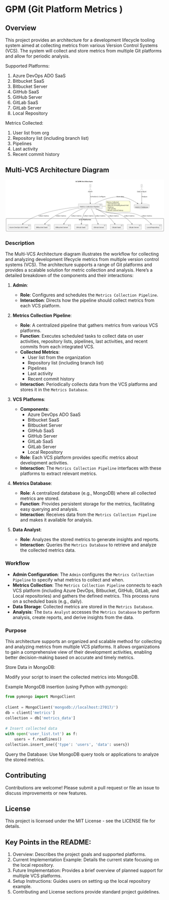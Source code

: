 # GPM (Git Platform Metrics )

## Overview
This project provides an architecture for a development lifecycle tooling system aimed at collecting metrics from various Version Control Systems (VCS). The system will collect and store metrics from multiple Git platforms and allow for periodic analysis.

Supported Platforms:
1. Azure DevOps ADO SaaS
1. Bitbucket SaaS
1. Bitbucket Server
1. GitHub SaaS
1. GitHub Server
1. GitLab SaaS
1. GitLab Server
1. Local Repository

Metrics Collected:
1. User list from org
1. Repository list (including branch list)
1. Pipelines
1. Last activity
1. Recent commit history




## Multi-VCS Architecture Diagram

![Multi-VCS Architecture Diagram](drawings/vcspm.png)

### Description

The Multi-VCS Architecture diagram illustrates the workflow for collecting and analyzing development lifecycle metrics from multiple version control systems (VCS). The architecture supports a range of Git platforms and provides a scalable solution for metric collection and analysis. Here’s a detailed breakdown of the components and their interactions:

1. **Admin**:
   - **Role**: Configures and schedules the `Metrics Collection Pipeline`.
   - **Interaction**: Directs how the pipeline should collect metrics from each VCS platform.

2. **Metrics Collection Pipeline**:
   - **Role**: A centralized pipeline that gathers metrics from various VCS platforms.
   - **Function**: Executes scheduled tasks to collect data on user activities, repository lists, pipelines, last activities, and recent commits from each integrated VCS.
   - **Collected Metrics**:
     - User list from the organization
     - Repository list (including branch list)
     - Pipelines
     - Last activity
     - Recent commit history
   - **Interaction**: Periodically collects data from the VCS platforms and stores it in the `Metrics Database`.

3. **VCS Platforms**:
   - **Components**:
     - Azure DevOps ADO SaaS
     - Bitbucket SaaS
     - Bitbucket Server
     - GitHub SaaS
     - GitHub Server
     - GitLab SaaS
     - GitLab Server
     - Local Repository
   - **Role**: Each VCS platform provides specific metrics about development activities.
   - **Interaction**: The `Metrics Collection Pipeline` interfaces with these platforms to extract relevant metrics.

4. **Metrics Database**:
   - **Role**: A centralized database (e.g., MongoDB) where all collected metrics are stored.
   - **Function**: Provides persistent storage for the metrics, facilitating easy querying and analysis.
   - **Interaction**: Receives data from the `Metrics Collection Pipeline` and makes it available for analysis.

5. **Data Analyst**:
   - **Role**: Analyzes the stored metrics to generate insights and reports.
   - **Interaction**: Queries the `Metrics Database` to retrieve and analyze the collected metrics data.

### Workflow

- **Admin Configuration**: The `Admin` configures the `Metrics Collection Pipeline` to specify what metrics to collect and when.
- **Metrics Collection**: The `Metrics Collection Pipeline` connects to each VCS platform (including Azure DevOps, Bitbucket, GitHub, GitLab, and Local repositories) and gathers the defined metrics. This process runs on a scheduled basis (e.g., daily).
- **Data Storage**: Collected metrics are stored in the `Metrics Database`.
- **Analysis**: The `Data Analyst` accesses the `Metrics Database` to perform analysis, create reports, and derive insights from the data.

### Purpose

This architecture supports an organized and scalable method for collecting and analyzing metrics from multiple VCS platforms. It allows organizations to gain a comprehensive view of their development activities, enabling better decision-making based on accurate and timely metrics.



Store Data in MongoDB:

Modify your script to insert the collected metrics into MongoDB.

Example MongoDB insertion (using Python with pymongo):

```python
from pymongo import MongoClient

client = MongoClient('mongodb://localhost:27017/')
db = client['metrics']
collection = db['metrics_data']

# Insert collected data
with open('user_list.txt') as f:
    users = f.readlines()
collection.insert_one({'type': 'users', 'data': users})
```

Query the Database: Use MongoDB query tools or applications to analyze the stored metrics.

## Contributing
Contributions are welcome! Please submit a pull request or file an issue to discuss improvements or new features.

## License
This project is licensed under the MIT License - see the LICENSE file for details.

## Key Points in the README:
1. Overview: Describes the project goals and supported platforms.
1. Current Implementation Example: Details the current state focusing on the local repository.
1. Future Implementation: Provides a brief overview of planned support for multiple VCS platforms.
1. Setup Instructions: Guides users on setting up the local repository example.
1. Contributing and License sections provide standard project guidelines.







